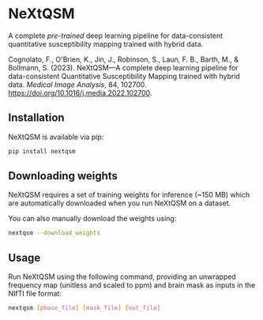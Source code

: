 # NeXtQSM

A complete *pre-trained* deep learning pipeline for data-consistent quantitative susceptibility mapping trained with hybrid data.

Cognolato, F., O'Brien, K., Jin, J., Robinson, S., Laun, F. B., Barth, M., & Bollmann, S. (2023). NeXtQSM—A complete deep learning pipeline for data-consistent Quantitative Susceptibility Mapping trained with hybrid data. *Medical Image Analysis*, 84, 102700. https://doi.org/10.1016/j.media.2022.102700.

## Installation

NeXtQSM is available via pip:

```bash
pip install nextqsm
```

## Downloading weights

NeXtQSM requires a set of training weights for inference (~150 MB) which are automatically downloaded when you run NeXtQSM on a dataset.

You can also manually download the weights using:

```bash
nextqsm --download_weights
```

## Usage

Run NeXtQSM using the following command, providing an unwrapped frequency map (unitless and scaled to ppm) and brain mask as inputs in the NIfTI file format:

```bash
nextqsm [phase_file] [mask_file] [out_file]
```

